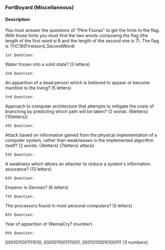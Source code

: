 ### FortBoyard (Miscellaneous)

#### Description
You must answer the questions of "Père Fouras" to get the hints to the flag. With those hints you must find the two words composing the flag (the length of the first word si 8 and the length of the second one is 7). 
The flag is THC18{Firstword_SecondWord)

`1st Question:`

Water frozen into a solid state? (3 letters)

`2nd Question:`

An apparition of a dead person which is believed to appear or become manifest to the living? (5 letters)

`3rd Question:`

Approach to computer architecture that attempts to mitigate the costs of branching by predicting which path will be taken? (2 words: {6letters} {10letters})

`4th Question:`

Attack based on information gained from the physical implementation of a computer system, rather than weaknesses in the implemented algorithm itself? (2 words: {4letters} {7letters} attack)

`5th Question:`

A weakness which allows an attacker to reduce a system's information assurance? (13 letters)

`6th Question:`

Emperor in German? (6 letters)

`7th Question:`

The processors found in most personal computers? (5 letters)

`8th Question:`

Year of apparition of WannaCry? (number)

`9th Question:` 

0001011001111010, 0001011001111001, 0001011001010011? (3 numbers)
